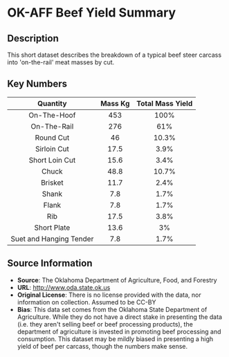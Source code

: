 
# OK-AFF Beef Yield Summary

## Description 
This short dataset describes the breakdown of a typical beef steer carcass into
'on-the-rail' meat masses by cut.

## Key Numbers
| Quantity | Mass Kg | Total Mass Yield |
|:--:|:--:|:--:|
| On-The-Hoof | 453 | 100%|
| On-The-Rail| 276 | 61%|
| Round Cut | 46 | 10.3%|
| Sirloin Cut | 17.5 | 3.9%|
| Short Loin Cut | 15.6 | 3.4%|
| Chuck |48.8 | 10.7%|
| Brisket | 11.7 | 2.4%|
|Shank | 7.8 | 1.7%|
| Flank | 7.8 | 1.7%|
| Rib | 17.5 | 3.8%|
| Short Plate | 13.6 | 3%|
|Suet and Hanging Tender | 7.8 | 1.7%| 

## Source Information
* **Source**: The Oklahoma Department of Agriculture, Food, and Forestry
* **URL**: http://www.oda.state.ok.us
* **Original License**: There is no license provided with the data, nor
  information on collection. Assumed to be CC-BY
* **Bias**: This data set comes from the Oklahoma State Department of
  Agriculture. While they do not have a direct stake in presenting the data
  (i.e. they aren't selling beef or beef processing products), the department of
  agriculture is invested in promoting beef processing and consumption. This
  dataset may be mildly biased in presenting a high yield of beef per carcass,
  though the numbers make sense.
